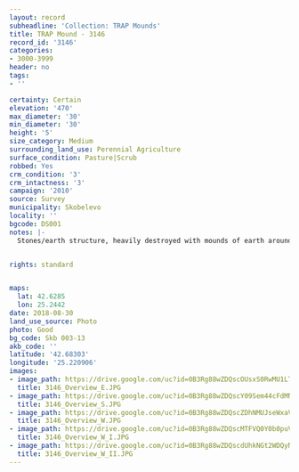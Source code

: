 ```yaml
---
layout: record
subheadline: 'Collection: TRAP Mounds'
title: TRAP Mound - 3146
record_id: '3146'
categories:
- 3000-3999
header: no
tags:
- ''

certainty: Certain
elevation: '470'
max_diameter: '30'
min_diameter: '30'
height: '5'
size_category: Medium
surrounding_land_use: Perennial Agriculture
surface_condition: Pasture|Scrub
robbed: Yes
crm_condition: '3'
crm_intactness: '3'
campaign: '2010'
source: Survey
municipality: Skobelevo
locality: ''
bgcode: DS001
notes: |-
  Stones/earth structure, heavily destroyed with mounds of earth around, very spread to the south, around 15 m long and 20m wide.


rights: standard


maps:
  lat: 42.6285
  lon: 25.2442
date: 2018-08-30
land_use_source: Photo
photo: Good
bg_code: Skb 003-13
akb_code: ''
latitude: '42.68303'
longitude: '25.220906'
images:
- image_path: https://drive.google.com/uc?id=0B3Rg88wZDQscOUsxS0RwMU1LT0E
  title: 3146_Overview_E.JPG
- image_path: https://drive.google.com/uc?id=0B3Rg88wZDQscY09Sem44cFdMNzA
  title: 3146_Overview_S.JPG
- image_path: https://drive.google.com/uc?id=0B3Rg88wZDQscZDhNMUJseWxaVFE
  title: 3146_Overview_W.JPG
- image_path: https://drive.google.com/uc?id=0B3Rg88wZDQscMTFVQ0Y0b0puVjA
  title: 3146_Overview_W_I.JPG
- image_path: https://drive.google.com/uc?id=0B3Rg88wZDQscdUhkNGt2WDQyNWc
  title: 3146_Overview_W_II.JPG
---
```

